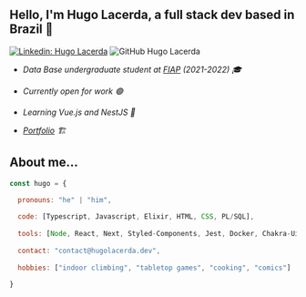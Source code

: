 <h2>Hello, I'm Hugo Lacerda,  a full stack dev based in Brazil 👋</h2>

[![Linkedin: Hugo Lacerda](https://img.shields.io/badge/-hugolacerda-blue?style=flat-square&logo=Linkedin&logoColor=white&link=https://www.linkedin.com/in/hugo-lacerda-rocha/)](https://www.linkedin.com/in/hugo-lacerda-rocha/) ![GitHub Hugo Lacerda](https://img.shields.io/github/followers/hugolacerdar?style=social&label=Follow)

<em>

  - Data Base undergraduate student at <a href="https://www.fiap.com.br">FIAP</a> (2021-2022) 🎓

  - Currently open for work 🟢 
  
  - Learning Vue.js and NestJS 📖

  - [Portfolio](https://www.hugolacerda.dev/) 🏗️
</em>

## About me...
```javascript
const hugo = {

  pronouns: "he" | "him",
  
  code: [Typescript, Javascript, Elixir, HTML, CSS, PL/SQL],
  
  tools: [Node, React, Next, Styled-Components, Jest, Docker, Chakra-Ui, Phoenix],
  
  contact: "contact@hugolacerda.dev",
  
  hobbies: ["indoor climbing", "tabletop games", "cooking", "comics"]
  
}
```
